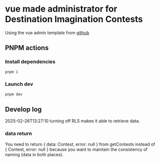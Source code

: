 # vue made administrator for Destination Imagination Contests

Using the vue admin template from [github](https://github.com/vue-admin/vue-admin)

## PNPM actions

### Install dependencies

```sh
pnpm i
```

### Launch dev

```sh
pnpm dev
```

## Develop log

2025-02-26T13:27:10 turning off RLS makes it able to retrieve data.

### data return

You need to return { data: Contest, error: null } from getContests instead of { Contest, error: null } because you want to maintain the consistency of naming (data in both places).
